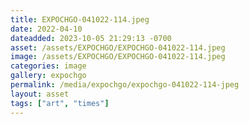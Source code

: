 ```yaml
---
title: EXPOCHGO-041022-114.jpeg
date: 2022-04-10
dateadded: 2023-10-05 21:29:13 -0700
asset: /assets/EXPOCHGO/EXPOCHGO-041022-114.jpeg
image: /assets/EXPOCHGO/EXPOCHGO-041022-114.jpeg
categories: image
gallery: expochgo
permalink: /media/expochgo/expochgo-041022-114-jpeg
layout: asset
tags: ["art", "times"]
--- 
```

